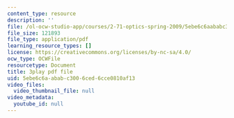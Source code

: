 ```yaml
---
content_type: resource
description: ''
file: /ol-ocw-studio-app/courses/2-71-optics-spring-2009/5ebe6c6aababc3006ced6cce0810af13_8WXUYdXNFy8.pdf
file_size: 121893
file_type: application/pdf
learning_resource_types: []
license: https://creativecommons.org/licenses/by-nc-sa/4.0/
ocw_type: OCWFile
resourcetype: Document
title: 3play pdf file
uid: 5ebe6c6a-abab-c300-6ced-6cce0810af13
video_files:
  video_thumbnail_file: null
video_metadata:
  youtube_id: null
---
```

